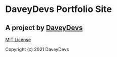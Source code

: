 # DaveyDevs Portfolio Site

## A project by [DaveyDevs](https://daveydevs.netlify.app/)

[MIT License](https://opensource.org/licenses/MIT)

Copyright (c) 2021 DaveyDevs
